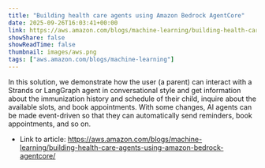 ```yaml
---
title: "Building health care agents using Amazon Bedrock AgentCore"
date: 2025-09-26T16:03:41+00:00
link: https://aws.amazon.com/blogs/machine-learning/building-health-care-agents-using-amazon-bedrock-agentcore/
showShare: false
showReadTime: false
thumbnail: images/aws.png
tags: ["aws.amazon.com/blogs/machine-learning"]
---
```

In this solution, we demonstrate how the user (a parent) can interact with a Strands or LangGraph agent in conversational style and get information about the immunization history and schedule of their child, inquire about the available slots, and book appointments. With some changes, AI agents can be made event-driven so that they can automatically send reminders, book appointments, and so on.

- Link to article: https://aws.amazon.com/blogs/machine-learning/building-health-care-agents-using-amazon-bedrock-agentcore/